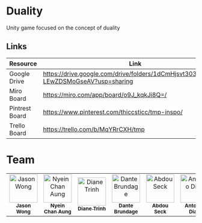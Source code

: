 # Duality
Unity game focused on the concept of duality 





## Links
| Resource       | Link                                                                                 |
|----------------|--------------------------------------------------------------------------------------|
| Google Drive   | https://drive.google.com/drive/folders/1dCmHjsvt303ED9yU1c-LEwZDSMoGseAV?usp=sharing |
| Miro Board     | https://miro.com/app/board/o9J_kqkJi8Q=/                                             |
| Pintrest Board | https://www.pinterest.com/thiccsticc/tmp-inspo/                                      |
| Trello Board   | https://trello.com/b/MqYRrCXH/tmp                                                    |




# Team

<table>
  <tr>
    <td align="center">
      <a href="https://github.com/JasonWong25th">
        <img src="https://avatars3.githubusercontent.com/u/40476306?s=400&v=4" width="75px;" alt="Jason Wong"/>
        <br />
        <sub>
          <b>Jason Wong</b>
        </sub>
      </a>
      <br/>
    </td>
    <td align="center">
      <a href="https://github.com/NinjaAung">
        <img src="https://avatars3.githubusercontent.com/u/37085146?s=400&v=4" width="75px;" alt="Nyein Chan Aung"/><br />
        <sub>
          <b>Nyein Chan Aung</b>
        </sub>
      </a>
      <br/>
    </td>
    <td align="center"><a href="https://github.com/dianeet">
      <img src="https://avatars3.githubusercontent.com/u/40476306?s=460&v=4" width="75px;" alt="Diane Trinh"/>
      <br />
      <sub>
        <b>Diane Trinh</b>
      </sub></a>
      <br/>
    </td>
     <td align="center"><a href="https://github.com/DanteBrundage">
       <img src="https://avatars3.githubusercontent.com/u/42014062?s=460&v=4" width="75px;" alt="Dante Brundage"/>
       <br />
       <sub>
         <b>Dante Brundage</b>
       </sub>
       </a>
       <br/>
    </td>
    <td align="center"><a href="https://github.com/turtle65432">
      <img src="https://avatars3.githubusercontent.com/u/33582885?s=460&v=4" width="75px;" alt="Abdou Seck"/>
      <br />
      <sub>
        <b>Abdou Seck</b>
      </sub>
      </a>
      <br/>
    </td>
    <td align="center"><a href="https://github.com/antoniocdiaz">
       <img src="https://avatars3.githubusercontent.com/u/52429407?s=460&v=4" width="75px;" alt="Antonio Diaz"/>
       <br />
       <sub>
         <b>Antonio Diaz</b>
       </sub>
       </a>
       <br/>
    </td>
    </tr>  
</table>



